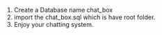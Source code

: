 1. Create a Database name chat_box
2. import the chat_box.sql which is have root folder.
3. Enjoy your chatting system.